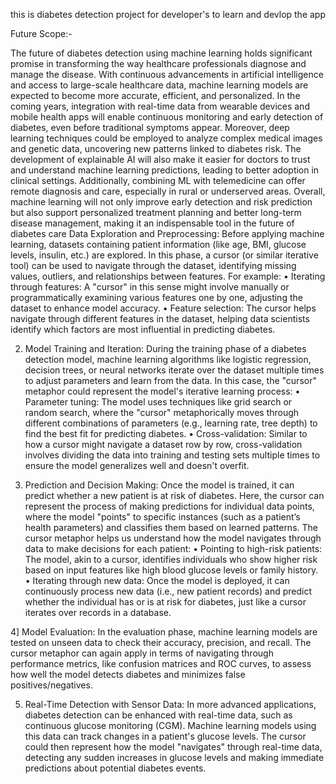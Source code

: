 this is diabetes detection project for developer's to learn and devlop the app

Future Scope:-

The future of diabetes detection using machine learning holds significant promise in transforming the way healthcare professionals diagnose and manage the disease. With continuous advancements in artificial intelligence and access to large-scale healthcare data, machine learning models are expected to become more accurate, efficient, and personalized. In the coming years, integration with real-time data from wearable devices and mobile health apps will enable continuous monitoring and early detection of diabetes, even before traditional symptoms appear. Moreover, deep learning techniques could be employed to analyze complex medical images and genetic data, uncovering new patterns linked to diabetes risk. The development of explainable AI will also make it easier for doctors to trust and understand machine learning predictions, leading to better adoption in clinical settings. Additionally, combining ML with telemedicine can offer remote diagnosis and care, especially in rural or underserved areas. Overall, machine learning will not only improve early detection and risk prediction but also support personalized treatment planning and better long-term disease management, making it an indispensable tool in the future of diabetes care
Data Exploration and Preprocessing:
Before applying machine learning, datasets containing patient information (like age, BMI, glucose levels, insulin, etc.) are explored. In this phase, a cursor (or similar iterative tool) can be used to navigate through the dataset, identifying missing values, outliers, and relationships between features. For example:
•	Iterating through features: A "cursor" in this sense might involve manually or programmatically examining various features one by one, adjusting the dataset to enhance model accuracy.
•	Feature selection: The cursor helps navigate through different features in the dataset, helping data scientists identify which factors are most influential in predicting diabetes.

2) Model Training and Iteration:
During the training phase of a diabetes detection model, machine learning algorithms like logistic regression, decision trees, or neural networks iterate over the dataset multiple times to adjust parameters and learn from the data. In this case, the "cursor" metaphor could represent the model's iterative learning process:
•	Parameter tuning: The model uses techniques like grid search or random search, where the "cursor" metaphorically moves through different combinations of parameters (e.g., learning rate, tree depth) to find the best fit for predicting diabetes.
•	Cross-validation: Similar to how a cursor might navigate a dataset row by row, cross-validation involves dividing the data into training and testing sets multiple times to ensure the model generalizes well and doesn't overfit.

 3) Prediction and Decision Making:
Once the model is trained, it can predict whether a new patient is at risk of diabetes. Here, the cursor can represent the process of making predictions for individual data points, where the model "points" to specific instances (such as a patient’s health parameters) and classifies them based on learned patterns. The cursor metaphor helps us understand how the model navigates through data to make decisions for each patient:
•	Pointing to high-risk patients: The model, akin to a cursor, identifies individuals who show higher risk based on input features like high blood glucose levels or family history.
•	Iterating through new data: Once the model is deployed, it can continuously process new data (i.e., new patient records) and predict whether the individual has or is at risk for diabetes, just like a cursor iterates over records in a database.


4] Model Evaluation:
In the evaluation phase, machine learning models are tested on unseen data to check their accuracy, precision, and recall. The cursor metaphor can again apply in terms of navigating through performance metrics, like confusion matrices and ROC curves, to assess how well the model detects diabetes and minimizes false positives/negatives.

5) Real-Time Detection with Sensor Data:
In more advanced applications, diabetes detection can be enhanced with real-time data, such as continuous glucose monitoring (CGM). Machine learning models using this data can track changes in a patient's glucose levels. The cursor could then represent how the model "navigates" through real-time data, detecting any sudden increases in glucose levels and making immediate predictions about potential diabetes events.

